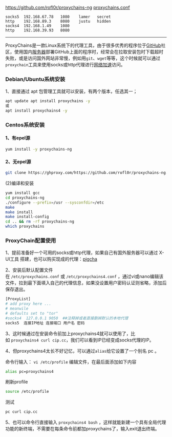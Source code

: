
https://github.com/rofl0r/proxychains-ng
[proxychains.conf](https://github.com/rofl0r/proxychains-ng/blob/master/src/proxychains.conf)
```
socks5	192.168.67.78	1080	lamer	secret
http	192.168.89.3	8080	justu	hidden
socks4	192.168.1.49	1080
http	192.168.39.93	8080	
```
--- 
ProxyChains是一款Linux系统下的代理工具，由于很多优秀的程序位于[GitHub](https://cloud.tencent.com/developer/tools/blog-entry?target=https%3A%2F%2Fwww.coorw.com%2Ftag%2Fgithub&source=article&objectId=2288071)社区，使用国内[服务器](https://cloud.tencent.com/act/pro/promotion-cvm?from_column=20065&from=20065)部署GitHub上面的程序时，经常会在拉取安装包时下载超时失败，或是访问国外网站非常慢，例如用`git`、`wget`等等，这个时候就可以通过`proxychain`工具来使用socks或http代理进行[网络加速](https://cloud.tencent.com/product/dsa?from_column=20065&from=20065)访问。

### Debian/Ubuntu系统安装

1、直接通过 apt 包管理工具就可以安装，有两个版本，任选其一；

```bash
apt update apt install proxychains -y
或
apt install proxychains4 -y
```

### Centos系统安装

#### 1、有epel源

```bash
yum install -y proxychains-ng
```

#### 2、无epel源

```bash
git clone https://ghproxy.com/https://github.com/rofl0r/proxychains-ng.git
```

(2)编译和安装

```bash
yum install gcc
cd proxychains-ng
./configure --prefix=/usr --sysconfdir=/etc
make 
make install
make install-config
cd .. && rm -rf proxychains-ng
which proxychains
```

### ProxyChain配置使用

1、提前准备好一个可用的socks或http代理，如果自己有国外服务器可以通过 X-UI工具 搭建，也可以购买现成的代理：[pigcha](https://cloud.tencent.com/developer/tools/blog-entry?target=http%3A%2F%2Frun.weaksharedptr.com%2Fregister%3Fshare_id%3D94237f08-abc0-4ead-a388-0ec6fcfc8164&source=article&objectId=2288071)

2、安装后默认配置文件在 `/etc/proxychains.conf` 或 `/etc/proxychains4.conf` ，通过vi或nano编辑该文件，拉到最下面填入自己的代理信息，如果没设置用户密码认证则省略，添加后保存退出。

```bash
[ProxyList]
# add proxy here ...
# meanwile
# defaults set to "tor"
#socks4  127.0.0.1 9050  ##注释掉或者直接删掉默认的本地代理
socks5  连接IP地址 连接端口 用户名 密码
```

3、这时候通过在安装命令前加上proxychains4就可以使用了，比如 `proxychains4 curl cip.cc`，我们可以看到IP已经变成socks代理的IP。

4、但proxychains4太长不好记忆，可以通过`alias`给它设置了一个别名 pc 。

命令行输入： `vi /etc/profile` 编辑文件，在最后面添加如下内容

```bash
alias pc=proxychains4
```

刷新profile

```bash
source /etc/profile
```

测试

```bash
pc curl cip.cc
```

5、也可以命令行直接输入 `proxychains4 bash` ，这样就能新建一个具有全局代理功能的新终端，不需要在每条命令前都加proxychains了，输入exit退出终端。